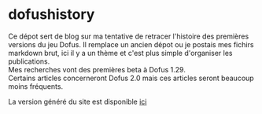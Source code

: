 # dofushistory

Ce dépot sert de blog sur ma tentative de retracer l'histoire des premières versions du jeu Dofus. Il remplace un ancien dépot ou je postais mes fichirs markdown brut, ici il y a un thème et c'est plus simple d'organiser les publications.  
Mes recherches vont des premières beta à Dofus 1.29.  
Certains articles concerneront Dofus 2.0 mais ces articles seront beaucoup moins fréquents.

La version généré du site est disponible [ici](https://loonaire.github.io/dofushistory/)
